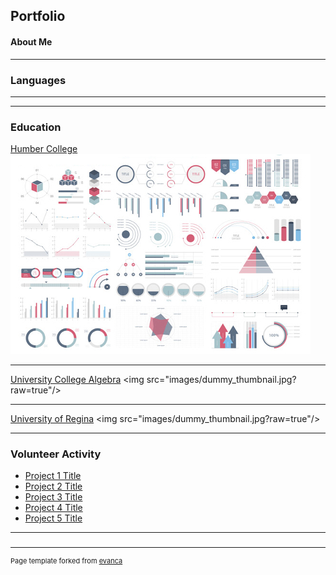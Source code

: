 ## Portfolio

#### About Me

---

### Languages

---


---

### Education 

[Humber College](https://business.humber.ca/programs/finance.html)
<img src="images/dummy_thumbnail.jpg?raw=true"/>

---
[University College Algebra]([https://business.humber.ca/programs/finance.html](https://www.algebra.hr/visoko-uciliste/en/studij/graduate-professional-program/data-science/))
<img src="images/dummy_thumbnail.jpg?raw=true"/>

---
[University of Regina]([http://example.com/](https://www.uregina.ca/))
<img src="images/dummy_thumbnail.jpg?raw=true"/>

---

### Volunteer Activity

- [Project 1 Title](http://example.com/)
- [Project 2 Title](http://example.com/)
- [Project 3 Title](http://example.com/)
- [Project 4 Title](http://example.com/)
- [Project 5 Title](http://example.com/)

---

### 



---
<p style="font-size:11px">Page template forked from <a href="https://github.com/evanca/quick-portfolio">evanca</a></p>
<!-- Remove above link if you don't want to attibute -->
